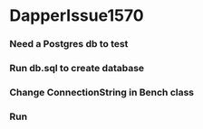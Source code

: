 # DapperIssue1570

### Need a Postgres db to test

### Run db.sql to create database

### Change ConnectionString in Bench class

### Run
